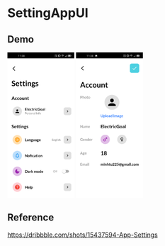 # SettingAppUI
## Demo  
<img src="https://github.com/ElectricGoal/SettingAppUI/blob/main/img/img1.jpg" width=30% height=30%>    <img src="https://github.com/ElectricGoal/SettingAppUI/blob/main/img/img2.jpg" width=30% height=30%>

## Reference

https://dribbble.com/shots/15437594-App-Settings
